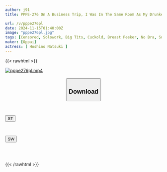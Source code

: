 ```yaml
---
author: j91
title: PPPE-276 On A Business Trip, I Was In The Same Room As My Drunken Subordinate, And In A No-bra Yukata, I Was Wearing A Cute Subordinate With Big Tits! I Couldn't Resist The Temptation And Ended Up Sucking And Choking Until The Morning, And Had An Adulterous Creampie Sex Session With Her.

url: /v/pppe276pl
date: 2024-11-15T01:40:00Z
image: "pppe276pl.jpg"
tags: [Censored, Solowork, Big Tits, Cuckold, Breast Peeker, No Bra, Subordinates - Colleagues	]
maker: [Oppai]
actress: [ Hoshino Natsuki ]
---
```



{{< rawhtml >}}

<div class="video" data-videoid="28jq8eJXjasZYX4">
    <a href="javascript:;">
        <img src="/v/pppe276pl/pppe276pl.jpg" width="WIDTH" height="HEIGHT" alt="pppe276pl.mp4" loading="lazy">
    </a>
</div>

<script type="text/javascript" src="https://j91.asia/asset/on-demand-st.js"></script>

<br>
  <link rel="stylesheet" href="https://j91.asia/asset/bs5.css">
  
  <center>
  <button class="btn btn-primary" type="button" data-bs-toggle="collapse" data-bs-target=".multi-collapse" aria-expanded="false" aria-controls="multiCollapseExample1 multiCollapseExample2"><h2>Download</h2></button></center>
</p>
<div class="row">
  <div class="col">
    <div class="collapse multi-collapse" id="multiCollapseExample1">
      <div class="card card-body">
	      	      <br>
<div class="buttons">  
<p><a href="/v/pppe276pl/st.html" target="_blank"><button class="btn-hover color-3"><i class="fa fa-download"></i> ST</button></a></p></div>
    </div>
  </div>
</div>
  <div class="col">
    <div class="collapse multi-collapse" id="multiCollapseExample2">
      <div class="card card-body">
	      <br>
<div class="buttons">
<p><a href="/v/pppe276pl/sw.html" target="_blank"><button class="btn-hover color-2"><i class="fa fa-download"></i> SW</button></a></p></div>
<br><br>
      </div>
    </div>
  </div>
</div>

{{< /rawhtml >}}